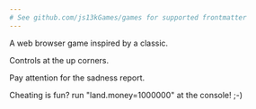 ```yaml
---
# See github.com/js13kGames/games for supported frontmatter
---
```

A web browser game inspired by a classic.
Controls at the up corners.
Pay attention for the sadness report.
Cheating is fun? run "land.money=1000000" at the console! ;-)